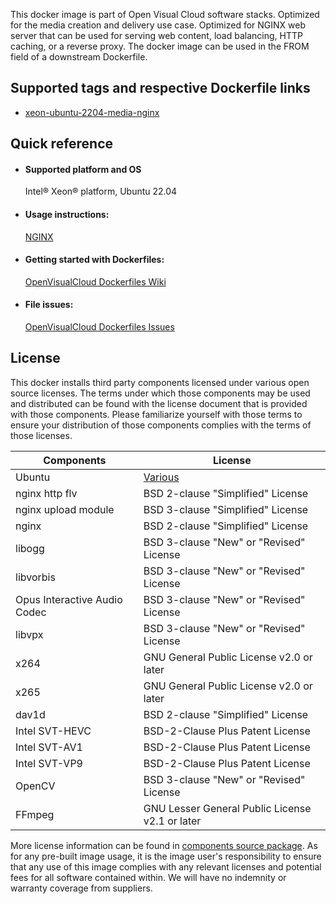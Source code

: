 This docker image is part of Open Visual Cloud software stacks. Optimized for the media creation and delivery use case. Optimized for NGINX web server that can be used for serving web content, load balancing, HTTP caching, or a reverse proxy. The docker image can be used in the FROM field of a downstream Dockerfile.

## Supported tags and respective Dockerfile links
 - [xeon-ubuntu-2204-media-nginx](https://github.com/OpenVisualCloud/Dockerfiles/blob/v23.06/Xeon/ubuntu-22.04/media/nginx/Dockerfile)

## Quick reference
- #### Supported platform and OS
  Intel&reg; Xeon&reg; platform, Ubuntu 22.04

- #### Usage instructions:
  [NGINX](https://github.com/OpenVisualCloud/Dockerfiles/blob/master/doc/nginx.md)


- #### Getting started with Dockerfiles:
  [OpenVisualCloud Dockerfiles Wiki](https://github.com/OpenVisualCloud/Dockerfiles/wiki)

- #### File issues:
  [OpenVisualCloud Dockerfiles Issues](https://github.com/OpenVisualCloud/Dockerfiles/issues)


## License
This docker installs third party components licensed under various open source licenses.  The terms under which those components may be used and distributed can be found with the license document that is provided with those components.  Please familiarize yourself with those terms to ensure your distribution of those components complies with the terms of those licenses.


| Components | License |
| ----- | ----- |
|Ubuntu| [Various](https://hub.docker.com/_/ubuntu) |
|nginx http flv|BSD 2-clause "Simplified" License|
|nginx upload module|BSD 3-clause "Simplified" License|
|nginx|BSD 2-clause "Simplified" License|
|libogg|BSD 3-clause "New" or "Revised" License|
|libvorbis|BSD 3-clause "New" or "Revised" License|
|Opus Interactive Audio Codec|BSD 3-clause "New" or "Revised" License|
|libvpx|BSD 3-clause "New" or "Revised" License|
|x264|GNU General Public License v2.0 or later|
|x265|GNU General Public License v2.0 or later|
|dav1d|BSD 2-clause "Simplified" License|
|Intel SVT-HEVC|BSD-2-Clause Plus Patent License|
|Intel SVT-AV1|BSD-2-Clause Plus Patent License|
|Intel SVT-VP9|BSD-2-Clause Plus Patent License|
|OpenCV|BSD 3-clause "New" or "Revised" License|
|FFmpeg|GNU Lesser General Public License v2.1 or later|


More license information can be found in [components source package](https://github.com/OpenVisualCloud/Dockerfiles-Resources).
As for any pre-built image usage, it is the image user's responsibility to ensure that any use of this image complies with any relevant licenses and potential fees for all software contained within. We will have no indemnity or warranty coverage from suppliers.

